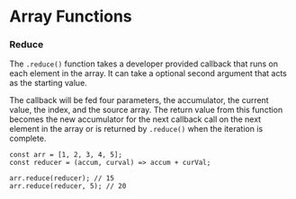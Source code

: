 # Array Functions

### Reduce
The `.reduce()` function takes a developer provided callback that runs on each element in the array. It can take a optional second argument that acts as the starting value.

The callback will be fed four parameters, the accumulator, the current value, the index, and the source array. The return value from this function becomes the new accumulator for the next callback call on the next element in the array or is returned by `.reduce()` when the iteration is complete.

```
const arr = [1, 2, 3, 4, 5];
const reducer = (accum, curval) => accum + curVal;

arr.reduce(reducer); // 15
arr.reduce(reducer, 5); // 20
```
